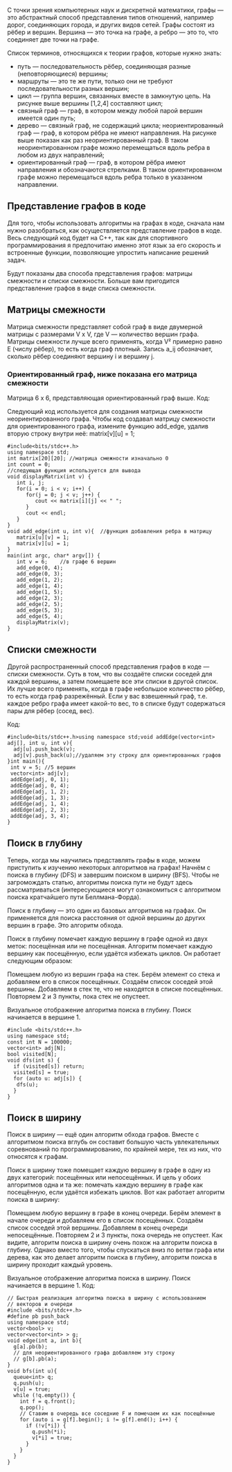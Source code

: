С точки зрения компьютерных наук и дискретной математики, графы — это абстрактный способ представления типов отношений, например дорог, соединяющих города, и других видов сетей. Графы состоят из рёбер и вершин. Вершина — это точка на графе, а ребро — это то, что соединяет две точки на графе.

Cписок терминов, относящихся к теории графов, которые нужно знать:

- путь — последовательность рёбер, соединяющая разные (неповторяющиеся) вершины;
- маршруты — это те же пути, только они не требуют последовательности разных вершин;
- цикл — группа вершин, связанных вместе в замкнутую цепь. На рисунке выше вершины [1,2,4] составляют цикл;
- связный граф — граф, в котором между любой парой вершин имеется один путь;
- дерево — связный граф, не содержащий цикла;
  неориентированный граф — граф, в котором рёбра не имеют направления. На рисунке выше показан как раз неориентированный граф. В таком неориентированном графе можно перемещаться вдоль ребра в любом из двух направлений;
- ориентированный граф — граф, в котором рёбра имеют направления и обозначаются стрелками. В таком ориентированном графе можно перемещаться вдоль ребра только в указанном направлении.

## Представление графов в коде

Для того, чтобы использовать алгоритмы на графах в коде, сначала нам нужно разобраться, как осуществляется представление графов в коде. Весь следующий код будет на C++, так как для спортивного программирования я предпочитаю именно этот язык за его скорость и встроенные функции, позволяющие упростить написание решений задач.

Будут показаны два способа представления графов: матрицы смежности и списки смежности. Больше вам пригодится представление графов в виде списка смежности.

## Матрицы смежности

Матрица смежности представляет собой граф в виде двумерной матрицы с размерами V x V, где V — количество вершин графа. Матрицы смежности лучше всего применять, когда V² примерно равно E (числу рёбер), то есть когда граф плотный. Запись a_ij обозначает, сколько рёбер соединяют вершину i и вершину j.

### Ориентированный граф, ниже показана его матрица смежности

Матрица 6 x 6, представляющая ориентированный граф выше.
Код:

Следующий код используется для создания матрицы смежности неориентированного графа. Чтобы код создавал матрицу смежности для ориентированного графа, измените функцию add_edge, удалив вторую строку внутри неё: matrix[v][u] = 1;

```
#include<bits/stdc++.h>
using namespace std;
int matrix[20][20]; //матрица смежности изначально 0
int count = 0;
//следующая функция используется для вывода
void displayMatrix(int v) {
   int i, j;
   for(i = 0; i < v; i++) {
      for(j = 0; j < v; j++) {
         cout << matrix[i][j] << " ";
      }
      cout << endl;
   }
}
void add_edge(int u, int v){  //функция добавления ребра в матрицу
   matrix[u][v] = 1;
   matrix[v][u] = 1;
}
main(int argc, char* argv[]) {
   int v = 6;    //в графе 6 вершин
   add_edge(0, 4);
   add_edge(0, 3);
   add_edge(1, 2);
   add_edge(1, 4);
   add_edge(1, 5);
   add_edge(2, 3);
   add_edge(2, 5);
   add_edge(5, 3);
   add_edge(5, 4);
   displayMatrix(v);
}
```

## Списки смежности

Другой распространенный способ представления графов в коде — списки смежности. Суть в том, что вы создаёте списки соседей для каждой вершины, а затем помещаете все эти списки в другой список. Их лучше всего применять, когда в графе небольшое количество рёбер, то есть когда граф разрежённый. Если у вас взвешенный граф, т.е. каждое ребро графа имеет какой-то вес, то в списке будут содержаться пары для рёбер (сосед, вес).

Код:

```
#include<bits/stdc++.h>using namespace std;void addEdge(vector<int> adj[], int u, int v){
  adj[u].push_back(v);
  adj[v].push_back(u);//удаляем эту строку для ориентированных графов
}int main(){
 int v = 5; //5 вершин
 vector<int> adj[v];
 addEdge(adj, 0, 1);
 addEdge(adj, 0, 4);
 addEdge(adj, 1, 2);
 addEdge(adj, 1, 3);
 addEdge(adj, 1, 4);
 addEdge(adj, 2, 3);
 addEdge(adj, 3, 4);
}
```

## Поиск в глубину

Теперь, когда мы научились представлять графы в коде, можем приступить к изучению некоторых алгоритмов на графах! Начнём с поиска в глубину (DFS) и завершим поиском в ширину (BFS). Чтобы не загромождать статью, алгоритмы поиска пути не будут здесь рассматриваться (интересующиеся могут ознакомиться с алгоритмом поиска кратчайшего пути Беллмана-Форда).

Поиск в глубину — это один из базовых алгоритмов на графах. Он применяется для поиска расстояния от одной вершины до других вершин в графе. Это алгоритм обхода.

Поиск в глубину помечает каждую вершину в графе одной из двух меток: посещённая или не посещённая. Алгоритм помечает каждую вершину как посещённую, если удаётся избежать циклов. Он работает следующим образом:

Помещаем любую из вершин графа на стек.
Берём элемент со стека и добавляем его в список посещённых.
Создаём список соседей этой вершины. Добавляем в стек те, что не находятся в списке посещённых.
Повторяем 2 и 3 пункты, пока стек не опустеет.

Визуальное отображение алгоритма поиска в глубину. Поиск начинается в вершине 1.

```
#include <bits/stdc++.h>
using namespace std;
const int N = 100000;
vector<int> adj[N];
bool visited[N];
void dfs(int s) {
  if (visited[s]) return;
  visited[s] = true;
  for (auto u: adj[s]) {
   dfs(u);
  }
}
```

## Поиск в ширину

Поиск в ширину — ещё один алгоритм обхода графов. Вместе с алгоритмом поиска вглубь он составит большую часть увлекательных соревнований по программированию, по крайней мере, тех из них, что относятся к графам.

Поиск в ширину тоже помещает каждую вершину в графе в одну из двух категорий: посещённых или непосещённых. И цель у обоих алгоритмов одна и та же: помечать каждую вершину в графе как посещённую, если удаётся избежать циклов. Вот как работает алгоритм поиска в ширину:

Помещаем любую вершину в графе в конец очереди.
Берём элемент в начале очереди и добавляем его в список посещённых.
Создаём список соседей этой вершины. Добавляем в конец очереди непосещённые.
Повторяем 2 и 3 пункты, пока очередь не опустеет.
Как видите, алгоритм поиска в ширину очень похож на алгоритм поиска в глубину. Однако вместо того, чтобы спускаться вниз по ветви графа или дерева, как это делает алгоритм поиска в глубину, алгоритм поиска в ширину проходит каждый уровень.

Визуальное отображение алгоритма поиска в ширину. Поиск начинается в вершине 1.
Код:

```
// Быстрая реализация алгоритма поиска в ширину с использованием
// векторов и очереди
#include <bits/stdc++.h>
#define pb push_back
using namespace std;
vector<bool> v;
vector<vector<int> > g;
void edge(int a, int b){
  g[a].pb(b);
  // для неориентированного графа добавляем эту строку
  // g[b].pb(a);
}
void bfs(int u){
  queue<int> q;
  q.push(u);
  v[u] = true;
  while (!q.empty()) {
    int f = q.front();
    q.pop();
    // Ставим в очередь все соседние F и помечаем их как посещённые
    for (auto i = g[f].begin(); i != g[f].end(); i++) {
      if (!v[*i]) {
        q.push(*i);
        v[*i] = true;
      }
    }
  }
}
```
